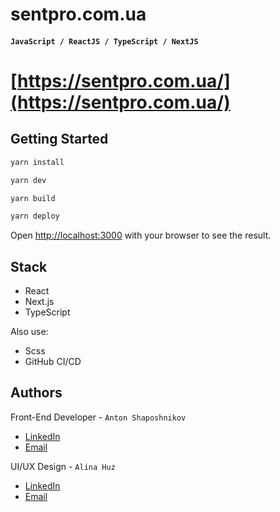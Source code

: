 # sentpro.com.ua

#### `JavaScript / ReactJS / TypeScript / NextJS`

# [https://sentpro.com.ua/](https://sentpro.com.ua/)

## Getting Started

```bash
yarn install

yarn dev

yarn build

yarn deploy
```

Open [http://localhost:3000](http://localhost:3000) with your browser to see the result.

## Stack

- React
- Next.js
- TypeScript

Also use:

- Scss
- GitHub CI/CD

## Authors

Front-End Developer - `Anton Shaposhnikov`

- [LinkedIn](https://www.linkedin.com/in/shaposhnikov-dev/)
- [Email](mailto:shaposhnikov.web@gmail.com)

UI/UX Design - `Alina Huz`

- [LinkedIn](https://www.linkedin.com/in/alina-huz-design/)
- [Email](mailto:alina.huz.design@gmail.com)
